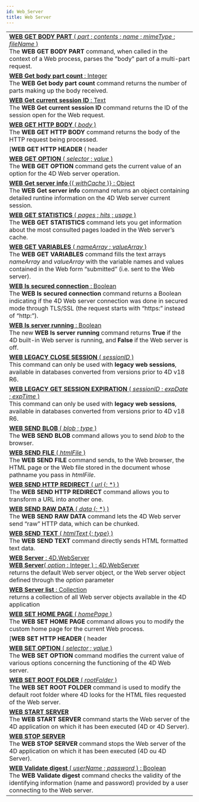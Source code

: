 ```yaml
---
id: Web_Server
title: Web Server
---
```

||
|---|
|[**WEB GET BODY PART** ( *part* ; *contents* ; *name* ; *mimeType* ; *fileName* )](../../commands-legacy/web-get-body-part)<br/>The **WEB GET BODY PART** command, when called in the context of a Web process, parses the "body" part of a multi-part request.|
|[**WEB Get body part count** : Integer](../../commands-legacy/web-get-body-part-count)<br/>The **WEB Get body part count** command returns the number of parts making up the body received.|
|[**WEB Get current session ID**  : Text](../../commands-legacy/web-get-current-session-id)<br/>The **WEB Get current session ID** command returns the ID of the session open for the Web request.|
|[**WEB GET HTTP BODY** ( *body* )](../../commands-legacy/web-get-http-body)<br/>The **WEB GET HTTP BODY** command returns the body of the HTTP request being processed.|
|[**WEB GET HTTP HEADER** ( header|fieldArray {; *valueArray*} )](../../commands-legacy/web-get-http-header)<br/>The **WEB GET HTTP HEADER** command returns either a string or two arrays, containing the HTTP header used for the currently processed request.|
|[**WEB GET OPTION** ( *selector* ; *value* )](../../commands-legacy/web-get-option)<br/>The **WEB GET OPTION** command gets the current value of an option for the 4D Web server operation.|
|[**WEB Get server info** {( *withCache* )} : Object](../../commands-legacy/web-get-server-info)<br/>The **WEB Get server info** command returns an object containing detailed runtine information on the 4D Web server current session.|
|[**WEB GET STATISTICS** ( *pages* ; *hits* ; *usage* )](../../commands-legacy/web-get-statistics)<br/>The **WEB GET STATISTICS** command lets you get information about the most consulted pages loaded in the Web server’s cache.|
|[**WEB GET VARIABLES** ( *nameArray* ; *valueArray* )](../../commands-legacy/web-get-variables)<br/>The **WEB GET VARIABLES** command fills the text arrays *nameArray* and *valueArray* with the variable names and values contained in the Web form “submitted” (i.e. sent to the Web server).|
|[**WEB Is secured connection**  : Boolean](../../commands-legacy/web-is-secured-connection)<br/>The **WEB Is secured connection** command returns a Boolean indicating if the 4D Web server connection was done in secured mode through TLS/SSL (the request starts with “https:” instead of “http:”).|
|[**WEB Is server running** : Boolean](../../commands-legacy/web-is-server-running)<br/>The new **WEB Is server running** command returns **True** if the 4D built-in Web server is running, and **False** if the Web server is off.|
|[**WEB LEGACY CLOSE SESSION** ( *sessionID* )](../../commands-legacy/web-legacy-close-session)<br/>This command can only be used with **legacy web sessions**, available in databases converted from versions prior to 4D v18 R6\.|
|[**WEB LEGACY GET SESSION EXPIRATION** ( *sessionID* ; *expDate* ; *expTime* )](../../commands-legacy/web-legacy-get-session-expiration)<br/>This command can only be used with **legacy web sessions**, available in databases converted from versions prior to 4D v18 R6\.|
|[**WEB SEND BLOB** ( *blob* ; *type* )](../../commands-legacy/web-send-blob)<br/>The **WEB SEND BLOB** command allows you to send *blob* to the browser.|
|[**WEB SEND FILE** ( *htmlFile* )](../../commands-legacy/web-send-file)<br/>The **WEB SEND FILE** command sends, to the Web browser, the HTML page or the Web file stored in the document whose pathname you pass in *htmlFile*.|
|[**WEB SEND HTTP REDIRECT** ( *url* {; *} )](../../commands-legacy/web-send-http-redirect)<br/>The **WEB SEND HTTP REDIRECT** command allows you to transform a URL into another one.|
|[**WEB SEND RAW DATA** ( *data* {; *} )](../../commands-legacy/web-send-raw-data)<br/>The **WEB SEND RAW DATA** command lets the 4D Web server send “raw” HTTP data, which can be chunked.|
|[**WEB SEND TEXT** ( *htmlText* {; *type*} )](../../commands-legacy/web-send-text)<br/>The **WEB SEND TEXT** command directly sends HTML formatted text data.|
|[**WEB Server** : 4D.WebServer<br/>**WEB Server**( *option* : Integer ) : 4D.WebServer](../../commands/web-server)<br/>returns the default Web server object, or the Web server object defined through the *option* parameter|
|[**WEB Server list** : Collection](../../commands/web-server-list)<br/>returns a collection of all Web server objects available in the 4D application|
|[**WEB SET HOME PAGE** ( *homePage* )](../../commands-legacy/web-set-home-page)<br/>The **WEB SET HOME PAGE** command allows you to modify the custom home page for the current Web process.|
|[**WEB SET HTTP HEADER** ( header|fieldArray {; *valueArray*} )](../../commands-legacy/web-set-http-header)<br/>The **WEB SET HTTP HEADER** command allows you to set the fields in the HTTP header of the reply sent to the Web browser by 4D.|
|[**WEB SET OPTION** ( *selector* ; *value* )](../../commands-legacy/web-set-option)<br/>The **WEB SET OPTION** command modifies the current value of various options concerning the functioning of the 4D Web server.|
|[**WEB SET ROOT FOLDER** ( *rootFolder* )](../../commands-legacy/web-set-root-folder)<br/>The **WEB SET ROOT FOLDER** command is used to modify the default root folder where 4D looks for the HTML files requested of the Web server.|
|[**WEB START SERVER**](../../commands-legacy/web-start-server)<br/>The **WEB START SERVER** command starts the Web server of the 4D application on which it has been executed (4D or 4D Server).|
|[**WEB STOP SERVER**](../../commands-legacy/web-stop-server)<br/>The **WEB STOP SERVER** command stops the Web server of the 4D application on which it has been executed (4D ou 4D Server).|
|[**WEB Validate digest** ( *userName* ; *password* ) : Boolean](../../commands-legacy/web-validate-digest)<br/>The **WEB Validate digest** command checks the validity of the identifying information (name and password) provided by a user connecting to the Web server.|

